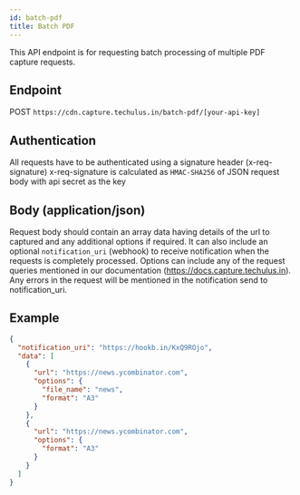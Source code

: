 ```yaml
---
id: batch-pdf
title: Batch PDF
---
```


This API endpoint is for requesting batch processing of multiple PDF capture requests.

## Endpoint
POST `https://cdn.capture.techulus.in/batch-pdf/[your-api-key]`

## Authentication
All requests have to be authenticated using a signature header (x-req-signature)
x-req-signature is calculated as `HMAC-SHA256` of JSON request body with api secret as the key

## Body (application/json)
Request body should contain an array data having details of the url to captured and any additional options if required. It can also include an optional `notification_uri` (webhook) to receive notification when the requests is completely processed. Options can include any of the request queries mentioned in our documentation (https://docs.capture.techulus.in). Any errors in the request will be mentioned in the notification send to notification_uri.

## Example
```json
{
  "notification_uri": "https://hookb.in/KxQ9ROjo",
  "data": [
    {
      "url": "https://news.ycombinator.com",
      "options": {
        "file_name": "news",
        "format": "A3"
      }
    },
    {
      "url": "https://news.ycombinator.com",
      "options": {
        "format": "A3"
      }
    }
  ]
}
```